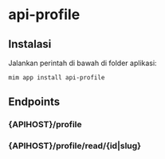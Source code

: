 # api-profile

## Instalasi

Jalankan perintah di bawah di folder aplikasi:

```
mim app install api-profile
```

## Endpoints

### {APIHOST}/profile

### {APIHOST}/profile/read/{id|slug}